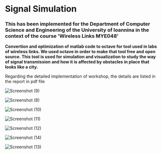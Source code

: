 # Signal Simulation
### This has been implemented for the Department of Computer Science and Engineering of the University of Ioannina in the context of the course 'Wireless Links ΜΥΕ048'

**Convertion and optimization of matlab code  to octave for tool used in labs of wireless links.
We used octave in order to make that tool free and open source. This tool is used for simulation
and visualization to study the way of signal transmission and how it is affected by obstacles in 
place that looks like a city.**

Regarding the detailed implementation of workshop, the details are listed in the report in pdf file


![Screenshot (9)](https://user-images.githubusercontent.com/56134761/210102985-aa47538a-8ef5-4f2c-b042-e955587fa1f3.png)

![Screenshot (8)](https://user-images.githubusercontent.com/56134761/210102995-f081b13d-fbf0-41fa-beb2-abd495d536ad.png)

![Screenshot (10)](https://user-images.githubusercontent.com/56134761/210103001-85ae9ea3-9516-4a31-bfc2-42d589b1b19b.png)

![Screenshot (11)](https://user-images.githubusercontent.com/56134761/210103008-c5662e3d-6c44-4de7-8e53-987fe4bcad4a.png)

![Screenshot (12)](https://user-images.githubusercontent.com/56134761/210103012-f317d1ae-0e05-4c15-994d-03c7e8873cef.png)

![Screenshot (14)](https://user-images.githubusercontent.com/56134761/210103137-33b60a3d-c270-4f15-ab8a-a8fccb4e0107.png)

![Screenshot (13)](https://user-images.githubusercontent.com/56134761/210103150-8ea13c5e-6376-4197-a6ed-30aa0bd6fd35.png)

